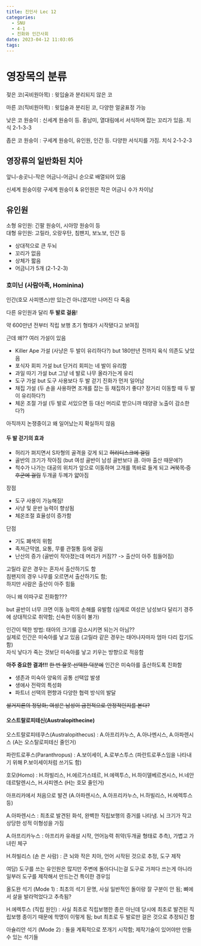 ```yaml
---
title: 진인사 Lec 12
categories:
  - SNU
  - 4-1
  - 진화와 인간사회
date: 2023-04-12 11:03:05
tags:
---
```


# 영장목의 분류

젖은 코(곡비원아목)
: 윗입술과 분리되지 않은 코

마른 코(직비원아목)
: 윗입술과 분리된 코, 다양한 얼굴표정 가능

낮은 코 원숭이
: 신세계 원숭이 등. 중남미, 열대림에서 서식하며 잡는 꼬리가 있음. 치식 2-1-3-3

좁은 코 원숭이
: 구세계 원숭이, 유인원, 인간 등. 다양한 서식지를 가짐. 치식 2-1-2-3

## 영장류의 일반화된 치아

앞니-송곳니-작은 어금니-어금니 순으로 배열되어 있음

신세계 원숭이랑 구세계 원숭이 & 유인원은 작은 어금니 수가 차이남

## 유인원

소형 유인원: 긴팔 원숭이, 시아망 원숭이 등  
대형 유인원: 고릴라, 오랑우탄, 침팬지, 보노보, 인간 등

- 상대적으로 큰 두뇌
- 꼬리가 없음
- 상체가 짧음
- 어금니가 5개 (2-1-2-3)

### 호미닌 (사람아족, Hominina)

인간(호모 사피엔스)만 있는건 아니였지만 나머진 다 죽음

다른 유인원과 달리 **두 발로 걸음**!

약 600만년 전부터 직립 보행 초기 형태가 시작됐다고 보여짐

근데 왜?? 여러 가설이 있음

- Killer Ape 가설 (사냥은 두 발이 유리하다?) but 180만년 전까지 육식 의존도 낮았음
- 포식자 회피 가설 but 단거리 회피는 네 발이 유리함
- 과일 따기 가설 but 그냥 네 발로 나무 올라가는게 유리
- 도구 가설 but 도구 사용보다 두 발 걷기 진화가 먼저 일어남
- 채집 가설 (두 손을 사용하면 조개를 잡는 등 채집하기 좋다? 장거리 이동할 때 두 발이 유리하다?)
- 체온 조절 가설 (두 발로 서있으면 등 대신 머리로 받으니까 태양광 노출이 감소한다?)

아직까지 논쟁중이고 왜 일어났는지 확실하지 않음

#### 두 발 걷기의 효과

- 허리가 펴지면서 S자형의 골격을 갖게 되고 ~~허리디스크에 걸림~~
- 골반의 크기가 작아짐 (but 여성 골반이 남성 골반보다 큼. 아마 출산 때문에?)
- 척수가 나가는 대공의 위치가 앞으로 이동하며 고개를 똑바로 들게 되고 ~~거북목 증후군에 걸림~~ 두개골 두께가 얇아짐

장점

- 도구 사용이 가능해짐!
- 사냥 및 운반 능력이 향상됨
- 체온조절 효율성이 증가함

단점

- 기도 폐색의 위험
- 족저근막염, 요통, 무릎 관절통 등에 걸림
- 난산의 증가 (골반이 작아졌는데 머리가 커짐?? -> 출산이 아주 힘들어짐)

고릴라 같은 경우는 혼자서 출산하기도 함  
침팬지의 경우 나무를 오르면서 출산하기도 함;  
하지만 사람은 출산이 아주 힘듦

아니 왜 이따구로 진화함???

but 골반이 너무 크면 이동 능력의 손해를 유발함 (실제로 여성은 남성보다 달리기 경주에 상대적으로 취약함; 신속한 이동이 불가)

인간이 택한 방법: 태아의 크기를 감소시키면 되는거 아님??  
실제로 인간은 미숙아를 낳고 있음 (고릴라 같은 경우는 태어나자마자 엄마 다리 잡기도 함)  
자식 낳다가 죽는 것보단 미숙아를 낳고 키우는 방향으로 적응함

**아주 중요한 결과!!!** ~~한 번 잘못 선택한 덕분에~~ 인간은 미숙아를 출산하도록 진화함

- 생존과 미숙아 양육의 공통 선택압 발생
- 생애사 전략의 특성화
- 파트너 선택의 편향과 다양한 협력 방식의 발달

~~설거지론의 정당화; 여성은 남성이 금전적으로 안정적인지를 본다?~~

#### 오스트랄로피테신(Australopithecine)

오스트랄로피테쿠스(Australopithecus)
: A.아프리카누스, A.아나멘시스, A.아파렌시스 (A는 오스탈로피테신 줄인거)

파란트로푸스(Paranthropus)
: A.보이세이, A.로부스투스 (파란트로푸스임을 나타내기 위해 P.보이세이처럼 쓰기도 함)

호모(Homo)
: H.하빌리스, H.에르가스테르, H.에렉투스, H.하이델베르겐시스, H.네안데르탈렌시스, H.사피엔스 (H는 호모 줄인거)

아프리카에서 처음으로 발견 (A.아파렌시스, A.아프리카누스, H.하빌리스, H.에렉투스 등)

A.아파렌시스
: 최초로 발견된 화석, 완벽한 직립보행의 증거를 나타냄. 뇌 크기가 작고 상당한 성적 이형성을 가짐

A.아프리카누스
: 아프리카 유래설 시작, 언어능력 취약(두개골 형태로 추측), 가볍고 가녀린 체구

H.하빌리스 (손 쓴 사람)
: 큰 뇌와 작은 치아, 언어 시작된 것으로 추정, 도구 제작

여담) 도구를 쓰는 유인원은 많지만 주변에 돌아다니는걸 도구로 가져다 쓰는게 아니라 일부러 도구를 제작해서 만드는건 특이한 경우임

올도완 석기 (Mode 1)
: 최초의 석기 문명, 사실 일반적인 돌이랑 잘 구분이 안 됨; 뼈에서 살을 발라먹었다고 추측됨?

H.에렉투스 (직립 원인)
: 사실 최초로 직립보행한 종은 아닌데 당시에 최초로 발견된 직립보행 종이기 때문에 학명이 이렇게 됨; but 최초로 두 발로만 걸은 것으로 추정되긴 함

아슐리안 석기 (Mode 2)
: 돌을 계획적으로 쪼개기 시작함; 제작기술이 있어야만 만들 수 있는 석기들
